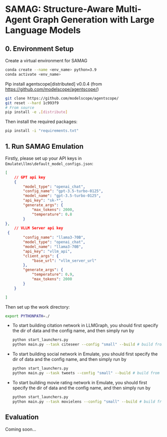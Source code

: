 # SAMAG: Structure-Aware Multi-Agent Graph Generation with Large Language Models

## 0. Environment Setup
Create a virtual environment for SAMAG
```bash
conda create --name <env_name> python=3.9
conda activate <env_name>
```
Pip install agentscope[distributed] v0.0.4 (from https://github.com/modelscope/agentscope/)
```bash
git clone https://github.com/modelscope/agentscope/
git reset --hard 1c993f9
# From source
pip install -e .[distribute]
```
Then install the required packages:
```bash
pip install -i "requirements.txt"
```

## 1. Run SAMAG Emulation
Firstly, please set up your API keys in `Emulate\llms\default_model_configs.json`:
```json
[
    // GPT api key
    {
        "model_type": "openai_chat",
        "config_name": "gpt-3.5-turbo-0125",
        "model_name": "gpt-3.5-turbo-0125",
        "api_key": "sk-*",
        "generate_args": {
            "max_tokens": 2000,
            "temperature": 0.8
        }
},
    // VLLM Server api key
 {
        "config_name": "llama3-70B",
        "model_type": "openai_chat",
        "model_name": "llama3-70B",
        "api_key": "vllm_api",
        "client_args": {
            "base_url": "vllm_server_url"
        },
        "generate_args": {
            "temperature": 0.9,
            "max_tokens": 2000
        }
    }

]
```
Then set up the work directory:
```bash
export PYTHONPATH=./
```

- To start building citation network in LLMGraph, you should first specify the dir of data and the config name, and then simply run by
    ```bash
    python start_launchers.py
    python main.py --task citeseer --config "small" --build # build from synthetic tweet data
    ```

- To start building social network in Emulate, you should first specify the dir of data and the config name, and then simply run by
    ```bash
    python start_launchers.py
    python main.py --task tweets --config "small" --build # build from synthetic tweet data
    ```

- To start building movie rating network in Emulate, you should first specify the dir of data and the config name, and then simply run by
    ```bash
    python start_launchers.py
    python main.py --task movielens --config "small" --build # build from synthetic tweet data
    ```

## Evaluation
Coming soon...
